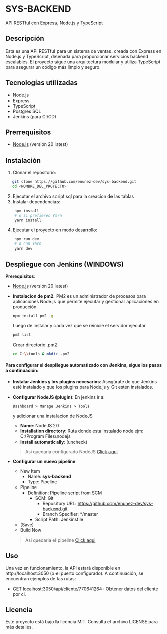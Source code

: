 # SYS-BACKEND
API RESTful con Express, Node.js y TypeScript
## Descripción

Esta es una API RESTful para un sistema de ventas, creada con Express en Node.js y TypeScript, diseñada para proporcionar servicios backend escalables. El proyecto sigue una arquitectura modular y utiliza TypeScript para asegurar un código más limpio y seguro.

## Tecnologías utilizadas

- Node.js
- Express
- TypeScript
- Postgres SQL
- Jenkins (para CI/CD)

## Prerrequisitos

- [Node.js](https://nodejs.org/dist/v20.18.0/node-v20.18.0-x64.msi) (versión 20 latest)

## Instalación
1. Clonar el repositorio:
```bash
   git clone https://github.com/enunez-dev/sys-backend.git
   cd <NOMBRE_DEL_PROYECTO>
```
2. Ejecutar el archivo script.sql para la creacion de las tablas
3. Instalar dependencias:
```bash
    npm install
    # o si prefieres Yarn
    yarn install
```
4. Ejecutar el proyecto en modo desarrollo:
```bash
    npm run dev
    # o con Yarn
    yarn dev
```
## Despliegue con Jenkins (WINDOWS)
**Prerequisitos**:
- [Node.js](https://nodejs.org/dist/v20.18.0/node-v20.18.0-x64.msi) (versión 20 latest)
- **Instalacion de pm2**: PM2  es un administrador de procesos para aplicaciones Node.js que permite ejecutar y gestionar aplicaciones en producción.

    ```bash
    npm install pm2 -g
    ```
    Luego de instalar y cada vez que se reinicie el servidor ejecutar
    ```bash
    pm2 list
    ```
    Crear directorio .pm2
    ```bash
    cd C:\\tools & mkdir .pm2
    ```

#### Para configurar el despliegue automatizado con Jenkins, sigue los pasos a continuación:
- **Instalar Jenkins y los plugins necesarios**: Asegúrate de que Jenkins esté instalado y que los plugins para Node.js y Git estén instalados.
- **Configurar NodeJS (plugin)**: En jenkins ir a:
    ```markdown
    Dashboard > Manage Jenkins > Tools 
    ```
    y adicionar una instalacion de NodeJS
    - **Name**: NodeJS 20
    - **Installation directory**: Ruta donde esta instalado node ejm: C:\Program Files\nodejs
    - **Install automatically**: (uncheck)
    >Asi quedaria configurado NodeJS [Click aqui](https://drive.google.com/file/d/1MRMhUC3FWB-ikVZ1-TILXyuAQL6zBdHf/view?usp=sharing)


- **Configurar un nuevo pipeline**:
    - New Item
        - Name: **sys-backend**
        - Type: Pipeline
    - Pipeline
        - Definition: Pipeline script from SCM
            - SCM: Git
                - Repository URL: https://github.com/enunez-dev/sys-backend.git
                - Branch Specifier: */master
            - Script Path: Jenkinsfile
    - (Save)
    - Build Now
    >Asi quedaria el pipeline [Click aqui](https://drive.google.com/file/d/1s43UYRiMsZ1nh83sj29F3ffuMRrZh3Dg/view?usp=sharing)
    

## Uso
Una vez en funcionamiento, la API estará disponible en http://localhost:3050 (o el puerto configurado). A continuación, se encuentran ejemplos de las rutas:

- GET localhost:3050/api/cliente/770641264 : Obtener datos del cliente por ci.

## Licencia
Este proyecto está bajo la licencia MIT. Consulta el archivo LICENSE para más detalles.